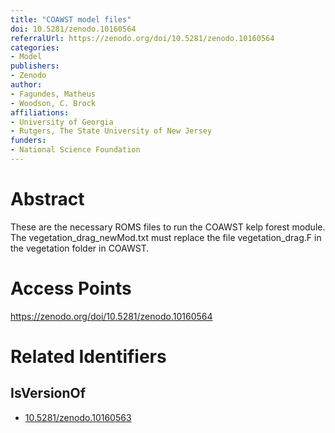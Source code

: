 ```yaml
---
title: "COAWST model files"
doi: 10.5281/zenodo.10160564
referralUrl: https://zenodo.org/doi/10.5281/zenodo.10160564
categories:
- Model
publishers:
- Zenodo
author:
- Fagundes, Matheus
- Woodson, C. Brock
affiliations:
- University of Georgia
- Rutgers, The State University of New Jersey
funders:
- National Science Foundation
---
```


# Abstract
These are the necessary ROMS files to run the COAWST kelp forest module. The vegetation_drag_newMod.txt must replace the file vegetation_drag.F in the vegetation folder in COAWST. 

# Access Points
https://zenodo.org/doi/10.5281/zenodo.10160564

# Related Identifiers
## IsVersionOf
- [10.5281/zenodo.10160563](../../10.5281/zenodo.10160563/)